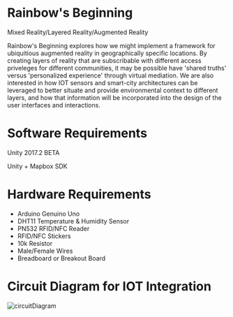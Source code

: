 # Rainbow's Beginning

Mixed Reality/Layered Reality/Augmented Reality

Rainbow's Beginning explores how we might implement a framework for ubiquitious augmented reality in geographically specific locations.
By creating layers of reality that are subscribable with different access priveleges for different communities, it may be possible have 'shared truths' versus 'personalized experience' through virtual mediation.
We are also interested in how IOT sensors and smart-city architectures can be leveraged to better situate and provide environmental context to different layers, and how that information will be incorporated into the design of the user interfaces and interactions.


# Software Requirements

Unity 2017.2 BETA 

Unity + Mapbox SDK

# Hardware Requirements
* Arduino Genuino Uno
* DHT11 Temperature & Humidity Sensor
* PN532 RFID/NFC Reader
* RFID/NFC Stickers
* 10k Resistor
* Male/Female Wires
* Breadboard or Breakout Board

# Circuit Diagram for IOT Integration
![circuitDiagram](/Rainbow-s-Beginning/images/circuitDiagramIOT.png?raw=true "Circuit Diagram")


